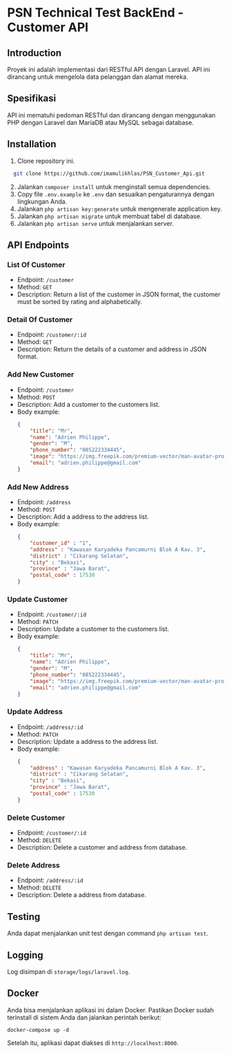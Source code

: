 # PSN Technical Test BackEnd - Customer API

## Introduction
Proyek ini adalah implementasi dari RESTful API dengan Laravel. API ini dirancang untuk mengelola data pelanggan dan alamat mereka. 

## Spesifikasi
API ini mematuhi pedoman RESTful dan dirancang dengan menggunakan PHP dengan Laravel dan MariaDB atau MySQL sebagai database.

## Installation
1. Clone repository ini.
~~~bash  
  git clone https://github.com/imamulikhlas/PSN_Customer_Api.git
~~~

2. Jalankan `composer install` untuk menginstall semua dependencies.
3. Copy file `.env.example` ke `.env` dan sesuaikan pengaturannya dengan lingkungan Anda.
4. Jalankan `php artisan key:generate` untuk mengenerate application key.
5. Jalankan `php artisan migrate` untuk membuat tabel di database.
6. Jalankan `php artisan serve` untuk menjalankan server.

## API Endpoints

### List Of Customer
- Endpoint: `/customer`
- Method: `GET`
- Description: Return a list of the customer in JSON format, the customer must be sorted by rating and alphabetically.

### Detail Of Customer
- Endpoint: `/customer/:id`
- Method: `GET`
- Description: Return the details of a customer and address in JSON format.

### Add New Customer
- Endpoint: `/customer`
- Method: `POST`
- Description: Add a customer to the customers list.
- Body example:
    ```json
    {
        "title": "Mr",
        "name": "Adrien Philippe",
        "gender": "M",
        "phone_number": "085222334445",
        "image": "https://img.freepik.com/premium-vector/man-avatar-profile-round-icon_24640-14044.jpg",
        "email": "adrien.philippe@gmail.com"
    }
    ```

### Add New Address
- Endpoint: `/address`
- Method: `POST`
- Description: Add a address to the address list.
- Body example:
    ```json
    {
        "customer_id" : "1",
        "address" : "Kawasan Karyadeka Pancamurni Blok A Kav. 3",
        "district" : "Cikarang Selatan",
        "city" : "Bekasi",
        "province" : "Jawa Barat",
        "postal_code" : 17530
    }
    ```

### Update Customer
- Endpoint: `/customer/:id`
- Method: `PATCH`
- Description: Update a customer to the customers list.
- Body example:
    ```json
    {
        "title": "Mr",
        "name": "Adrien Philippe",
        "gender": "M",
        "phone_number": "085222334445",
        "image": "https://img.freepik.com/premium-vector/man-avatar-profile-round-icon_24640-14044.jpg",
        "email": "adrien.philippe@gmail.com"
    }
    ```

### Update Address
- Endpoint: `/address/:id`
- Method: `PATCH`
- Description: Update a address to the address list.
- Body example:
    ```json
    {
        "address" : "Kawasan Karyadeka Pancamurni Blok A Kav. 3",
        "district" : "Cikarang Selatan",
        "city" : "Bekasi",
        "province" : "Jawa Barat",
        "postal_code" : 17530
    }
    ```

### Delete Customer
- Endpoint: `/customer/:id`
- Method: `DELETE`
- Description: Delete a customer and address from database.

### Delete Address
- Endpoint: `/address/:id`
- Method: `DELETE`
- Description: Delete a address from database.

## Testing
Anda dapat menjalankan unit test dengan command `php artisan test`.

## Logging
Log disimpan di `storage/logs/laravel.log`.

## Docker
Anda bisa menjalankan aplikasi ini dalam Docker. Pastikan Docker sudah terinstall di sistem Anda dan jalankan perintah berikut:

```
docker-compose up -d

```
Setelah itu, aplikasi dapat diakses di `http://localhost:8000`.
